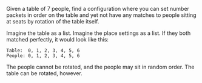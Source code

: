 Given a table of 7 people, find a configuration where you can set number packets
in order on the table and yet not have any matches to people sitting at seats by
rotation of the table itself.

Imagine the table as a list. Imagine the place settings as a list. If they both
matched perfectly, it would look like this:

```
Table:  0, 1, 2, 3, 4, 5, 6
People: 0, 1, 2, 3, 4, 5, 6
```
The people cannot be rotated, and the people may sit in random order. The table
can be rotated, however.
